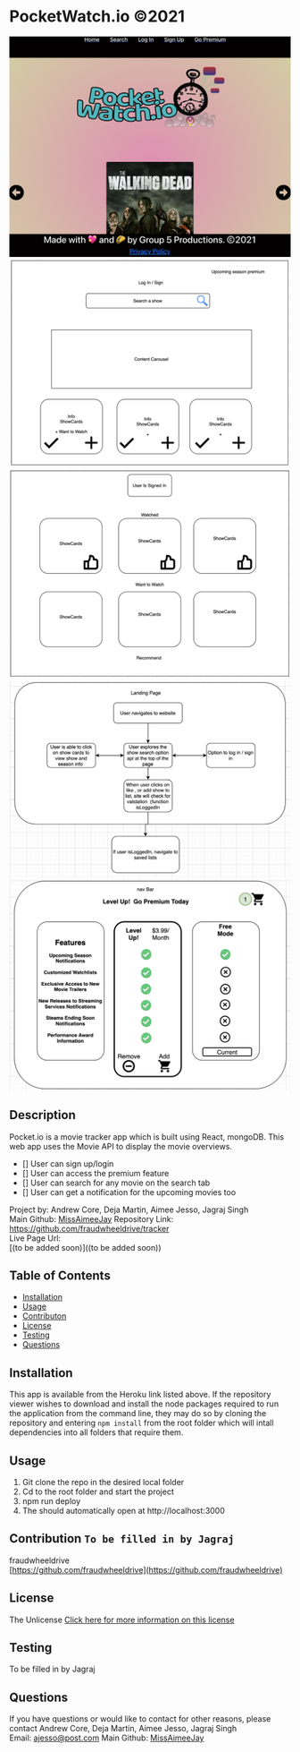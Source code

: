 # PocketWatch.io ©2021 
![img](./client/src/assets/img/screenshot.png)
![img](./client/src/assets/img/wireframe1.png)
![img](./client/src/assets/img/wireframe2.png)
![img](./client/src/assets/img/wireframe3.png)
![img](./client/src/assets/img/wireframe4.png)

## Description
Pocket.io is a movie tracker app which is built using React, mongoDB. This web app uses the Movie API to display the movie overviews.

* [] User can sign up/login
* [] User can access the premium feature
* [] User can search for any movie on the search tab 
* [] User can get a notification for the upcoming movies too

Project by: Andrew Core, Deja Martin, Aimee Jesso, Jagraj Singh  
Main Github: 
[MissAimeeJay](https://github.com/MissAimeeJay)
Repository Link: https://github.com/fraudwheeldrive/tracker  
Live Page Url:  
[(to be added soon)]((to be added soon))

## Table of Contents
* [Installation](#installation)
* [Usage](#usage)
* [Contributon](#credits)
* [License](#license)
* [Testing](#testing)
* [Questions](#questions)

## Installation
This app is available from the Heroku link listed above.  If the repository viewer wishes to download and install the node packages required to run the application from the command line, they may do so by cloning the repository and entering `npm install` from the root folder which will intall dependencies into all folders that require them.

## Usage 
1. Git clone the repo in the desired local folder
2. Cd to the root folder and start the project
3. npm run deploy
4. The should automatically open at http://localhost:3000

## Contribution   `To be filled in by Jagraj`
fraudwheeldrive  
[https://github.com/fraudwheeldrive](https://github.com/fraudwheeldrive)

## License
The Unlicense
[Click here for more information on this license](https://choosealicense.com/licenses/unlicense)


## Testing
To be filled in by Jagraj

## Questions
If you have questions or would like to contact for other reasons, please contact
Andrew Core, Deja Martin, Aimee Jesso, Jagraj Singh  
Email: ajesso@post.com
Main Github: [MissAimeeJay](https://github.com/MissAimeeJay)
